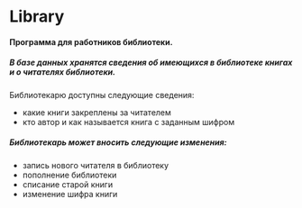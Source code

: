 # Library #

#### Программа для работников библиотеки. ####


##### В базе данных хранятся сведения об имеющихся в библиотеке книгах и о читателях библиотеки. #####

Библиотекарю доступны следующие сведения:  
* какие книги закреплены за читателем
* кто автор и как называется книга с заданным шифром

##### Библиотекарь может вносить следующие изменения:  #####
* запись нового читателя в библиотеку
* пополнение библиотеки
* списание старой книги
* изменение шифра книги